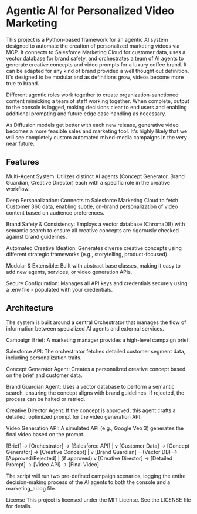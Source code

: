 # Agentic AI for Personalized Video Marketing

This project is a Python-based framework for an agentic AI system designed to automate the creation of personalized marketing videos via MCP. It connects to Salesforce Marketing Cloud for customer data, uses a vector database for brand safety, and orchestrates a team of AI agents to generate creative concepts and video prompts for a luxury coffee brand. It can be adapted for any kind of brand provided a well thought out definition. It's designed to be modular and as definitions grow, videos become more true to brand. 

Different agentic roles work together to create organization-sanctioned content mimicking a team of staff working together. When complete, output to the console is logged, making decisions clear to end users and enabling additional prompting and future edge case handling as necessary.

As Diffusion models get better with each new release, generative video becomes a more feasible sales and marketing tool. It's highly likely that we will see completely custom automated mixed-media campaigns in the very near future.

## Features
Multi-Agent System: Utilizes distinct AI agents (Concept Generator, Brand Guardian, Creative Director) each with a specific role in the creative workflow.

Deep Personalization: Connects to Salesforce Marketing Cloud to fetch Customer 360 data, enabling subtle, on-brand personalization of video content based on audience preferences.

Brand Safety & Consistency: Employs a vector database (ChromaDB) with semantic search to ensure all creative concepts are rigorously checked against brand guidelines.

Automated Creative Ideation: Generates diverse creative concepts using different strategic frameworks (e.g., storytelling, product-focused).

Modular & Extensible: Built with abstract base classes, making it easy to add new agents, services, or video generation APIs.

Secure Configuration: Manages all API keys and credentials securely using a .env file - populated with your credentials.

## Architecture
The system is built around a central Orchestrator that manages the flow of information between specialized AI agents and external services.

Campaign Brief: A marketing manager provides a high-level campaign brief.

Salesforce API: The orchestrator fetches detailed customer segment data, including personalization traits.

Concept Generator Agent: Creates a personalized creative concept based on the brief and customer data.

Brand Guardian Agent: Uses a vector database to perform a semantic search, ensuring the concept aligns with brand guidelines. If rejected, the process can be halted or retried.

Creative Director Agent: If the concept is approved, this agent crafts a detailed, optimized prompt for the video generation API.

Video Generation API: A simulated API (e.g., Google Veo 3) generates the final video based on the prompt.

[Brief] -> [Orchestrator] -> [Salesforce API]
                                    |
                                    v
[Customer Data] -> [Concept Generator] -> [Creative Concept]
                                                |
                                                v
                    [Brand Guardian] --(Vector DB)--> [Approved/Rejected]
                          | (if approved)
                          v
[Creative Director] -> [Detailed Prompt] -> [Video API] -> [Final Video]

The script will run two pre-defined campaign scenarios, logging the entire decision-making process of the AI agents to both the console and a marketing_ai.log file.

License
This project is licensed under the MIT License. See the LICENSE file for details.
